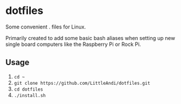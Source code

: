 # dotfiles
Some convenient . files for Linux.

Primarily created to add some basic bash aliases when setting up new
single board computers like the Raspberry Pi or Rock Pi.

## Usage

1. `cd ~`
2. `git clone https://github.com/LittleAndi/dotfiles.git`
3. `cd dotfiles`
4. `./install.sh`